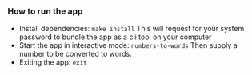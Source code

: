 ### How to run the app
- Install dependencies: 
    ```make install```
This will request for your system password to bundle the app as a cli tool on your computer
- Start the app in interactive mode:
    ```numbers-to-words```
Then supply a number to be converted to words.
- Exiting the app: ```exit```